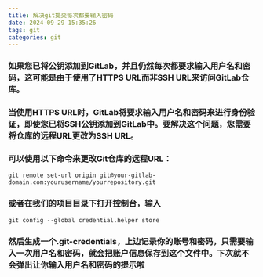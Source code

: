 ```yaml
---
title: 解决git提交每次都要输入密码
date: 2024-09-29 15:35:26
tags: git
categories: git
---
```

### 如果您已将公钥添加到GitLab，并且仍然每次都要求输入用户名和密码，这可能是由于使用了HTTPS URL而非SSH URL来访问GitLab仓库。
### 当使用HTTPS URL时，GitLab将要求输入用户名和密码来进行身份验证，即使您已将SSH公钥添加到GitLab中。要解决这个问题，您需要将仓库的远程URL更改为SSH URL。
### 可以使用以下命令来更改Git仓库的远程URL：
```
git remote set-url origin git@your-gitlab-domain.com:yourusername/yourrepository.git
```
### 或者在我们的项目目录下打开控制台，输入
```
git config --global credential.helper store
```
### 然后生成一个.git-credentials，上边记录你的账号和密码，只需要输入一次用户名和密码，就会把账户信息保存到这个文件中。下次就不会弹出让你输入用户名和密码的提示啦
